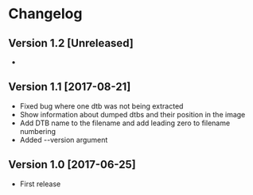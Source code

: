 Changelog
=========

Version 1.2 [Unreleased]
------------------------

-

Version 1.1 [2017-08-21]
------------------------

- Fixed bug where one dtb was not being extracted
- Show information about dumped dtbs and their position in the image
- Add DTB name to the filename and add leading zero to filename numbering
- Added --version argument

Version 1.0 [2017-06-25]
--------------------------

- First release
